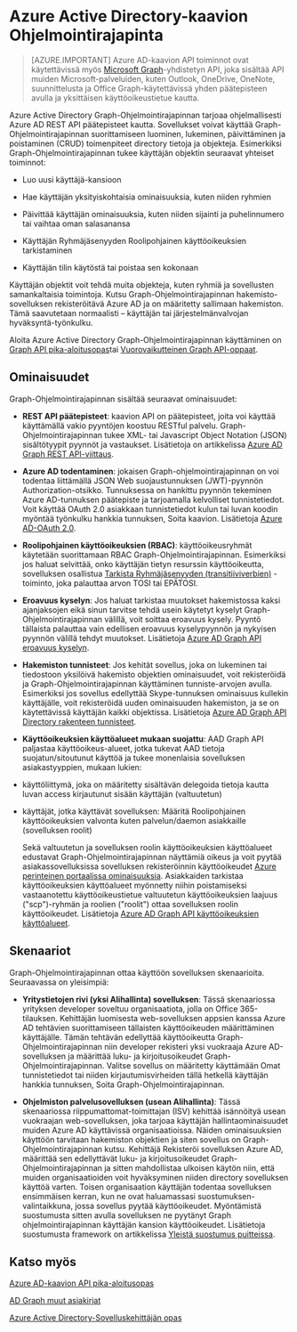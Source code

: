 <properties
   pageTitle="Azure Active Directory-kaavion API | Microsoft Azure"
   description="Yleiskatsaus ja pikaopas oppaan Graph Ohjelmointirajapinnan joka mahdollistaa ohjelmallisesti Azure AD REST API päätepisteet kautta."
   services="active-directory"
   documentationCenter=""
   authors="PatAltimore"
   manager="mbaldwin"
   editor="mbaldwin" />
<tags
   ms.service="active-directory"
   ms.devlang="na"
   ms.topic="article"
   ms.tgt_pltfrm="na"
   ms.workload="identity"
   ms.date="09/16/2016"
   ms.author="mbaldwin" />

# <a name="azure-active-directory-graph-api"></a>Azure Active Directory-kaavion Ohjelmointirajapinta

> [AZURE.IMPORTANT] Azure AD-kaavion API toiminnot ovat käytettävissä myös [Microsoft Graph](https://graph.microsoft.io/)-yhdistetyn API, joka sisältää API muiden Microsoft-palveluiden, kuten Outlook, OneDrive, OneNote, suunnittelusta ja Office Graph-käytettävissä yhden päätepisteen avulla ja yksittäisen käyttöoikeustietue kautta.

Azure Active Directory Graph-Ohjelmointirajapinnan tarjoaa ohjelmallisesti Azure AD REST API päätepisteet kautta. Sovellukset voivat käyttää Graph-Ohjelmointirajapinnan suorittamiseen luominen, lukeminen, päivittäminen ja poistaminen (CRUD) toimenpiteet directory tietoja ja objekteja. Esimerkiksi Graph-Ohjelmointirajapinnan tukee käyttäjän objektin seuraavat yhteiset toiminnot:

- Luo uusi käyttäjä-kansioon

- Hae käyttäjän yksityiskohtaisia ominaisuuksia, kuten niiden ryhmien

- Päivittää käyttäjän ominaisuuksia, kuten niiden sijainti ja puhelinnumero tai vaihtaa oman salasanansa

- Käyttäjän Ryhmäjäsenyyden Roolipohjainen käyttöoikeuksien tarkistaminen

- Käyttäjän tilin käytöstä tai poistaa sen kokonaan

Käyttäjän objektit voit tehdä muita objekteja, kuten ryhmiä ja sovellusten samankaltaisia toimintoja. Kutsu Graph-Ohjelmointirajapinnan hakemisto-sovelluksen rekisteröitävä Azure AD ja on määritetty sallimaan hakemiston. Tämä saavutetaan normaalisti – käyttäjän tai järjestelmänvalvojan hyväksyntä-työnkulku.

Aloita Azure Active Directory Graph-Ohjelmointirajapinnan käyttäminen on [Graph API pika-aloitusopas](active-directory-graph-api-quickstart.md)tai [Vuorovaikutteinen Graph API-oppaat](https://msdn.microsoft.com/Library/Azure/Ad/Graph/api/api-catalog).


## <a name="features"></a>Ominaisuudet

Graph-Ohjelmointirajapinnan sisältää seuraavat ominaisuudet:

- **REST API päätepisteet**: kaavion API on päätepisteet, joita voi käyttää käyttämällä vakio pyyntöjen koostuu RESTful palvelu. Graph-Ohjelmointirajapinnan tukee XML- tai Javascript Object Notation (JSON) sisältötyypit pyynnöt ja vastaukset. Lisätietoja on artikkelissa [Azure AD Graph REST API-viittaus](https://msdn.microsoft.com/Library/Azure/Ad/Graph/api/api-catalog).

- **Azure AD todentaminen**: jokaisen Graph-ohjelmointirajapinnan on voi todentaa liittämällä JSON Web suojaustunnuksen (JWT)-pyynnön Authorization-otsikko. Tunnuksessa on hankittu pyynnön tekeminen Azure AD-tunnuksen päätepiste ja tarjoamalla kelvolliset tunnistetiedot. Voit käyttää OAuth 2.0 asiakkaan tunnistetiedot kulun tai luvan koodin myöntää työnkulku hankkia tunnuksen, Soita kaavion. Lisätietoja [Azure AD-OAuth 2.0](https://msdn.microsoft.com/library/azure/dn645545.aspx).

- **Roolipohjainen käyttöoikeuksien (RBAC)**: käyttöoikeusryhmät käytetään suorittamaan RBAC Graph-Ohjelmointirajapinnan. Esimerkiksi jos haluat selvittää, onko käyttäjän tietyn resurssin käyttöoikeutta, sovelluksen osallistua [Tarkista Ryhmäjäsenyyden (transitiiviverbien)](https://msdn.microsoft.com/Library/Azure/Ad/Graph/api/groups-operations#FunctionsandactionsongroupsCheckmembershipinaspecificgrouptransitive) -toiminto, joka palauttaa arvon TOSI tai EPÄTOSI.

- **Eroavuus kyselyn**: Jos haluat tarkistaa muutokset hakemistossa kaksi ajanjaksojen eikä sinun tarvitse tehdä usein käytetyt kyselyt Graph-Ohjelmointirajapinnan välillä, voit soittaa eroavuus kysely. Pyyntö tällaista palauttaa vain edellisen eroavuus kyselypyynnön ja nykyisen pyynnön välillä tehdyt muutokset. Lisätietoja [Azure AD Graph API eroavuus kyselyn](https://msdn.microsoft.com/Library/Azure/Ad/Graph/howto/azure-ad-graph-api-differential-query).

- **Hakemiston tunnisteet**: Jos kehität sovellus, joka on lukeminen tai tiedostoon yksilöivä hakemisto objektien ominaisuudet, voit rekisteröidä ja Graph-Ohjelmointirajapinnan käyttäminen tunniste-arvojen avulla. Esimerkiksi jos sovellus edellyttää Skype-tunnuksen ominaisuus kullekin käyttäjälle, voit rekisteröidä uuden ominaisuuden hakemiston, ja se on käytettävissä käyttäjän kaikki objektissa. Lisätietoja [Azure AD Graph API Directory rakenteen tunnisteet](https://msdn.microsoft.com/Library/Azure/Ad/Graph/howto/azure-ad-graph-api-directory-schema-extensions).

- **Käyttöoikeuksien käyttöalueet mukaan suojattu**: AAD Graph API paljastaa käyttöoikeus-alueet, jotka tukevat AAD tietoja suojatun/sitoutunut käyttöä ja tukee monenlaisia sovelluksen asiakastyyppien, mukaan lukien:
 - käyttöliittymä, joka on määritetty sisältävän delegoida tietoja kautta luvan access kirjautunut sisään käyttäjän (valtuutetun)
  - käyttäjät, jotka käyttävät sovelluksen: Määritä Roolipohjainen käyttöoikeuksien valvonta kuten palvelun/daemon asiakkaille (sovelluksen roolit)

    Sekä valtuutetun ja sovelluksen roolin käyttöoikeuksien käyttöalueet edustavat Graph-Ohjelmointirajapinnan näyttämiä oikeus ja voit pyytää asiakassovelluksissa sovelluksen rekisteröinnin käyttöoikeudet [Azure perinteinen portaalissa ominaisuuksia](https://manage.windowsazure.com). Asiakkaiden tarkistaa käyttöoikeuksien käyttöalueet myönnetty niihin poistamiseksi vastaanotettu käyttöoikeustietue valtuutetun käyttöoikeuksien laajuus ("scp")-ryhmän ja roolien ("roolit") ottaa sovelluksen roolin käyttöoikeudet. Lisätietoja [Azure AD Graph API käyttöoikeuksien käyttöalueet](https://msdn.microsoft.com/Library/Azure/Ad/Graph/howto/azure-ad-graph-api-permission-scopes).


## <a name="scenarios"></a>Skenaariot

Graph-Ohjelmointirajapinnan ottaa käyttöön sovelluksen skenaarioita. Seuraavassa on yleisimpiä:

- **Yritystietojen rivi (yksi Alihallinta) sovelluksen**: Tässä skenaariossa yrityksen developer soveltuu organisaatiota, jolla on Office 365-tilauksen. Kehittäjän luomisesta web-sovelluksen appsien kanssa Azure AD tehtävien suorittamiseen tällaisten käyttöoikeuden määrittäminen käyttäjälle. Tämän tehtävän edellyttää käyttöoikeutta Graph-Ohjelmointirajapinnan niin developer rekisteri yksi vuokraaja Azure AD-sovelluksen ja määrittää luku- ja kirjoitusoikeudet Graph-Ohjelmointirajapinnan. Valitse sovellus on määritetty käyttämään Omat tunnistetiedot tai niiden kirjautumisvirheiden tällä hetkellä käyttäjän hankkia tunnuksen, Soita Graph-Ohjelmointirajapinnan.

- **Ohjelmiston palvelusovelluksen (usean Alihallinta)**: Tässä skenaariossa riippumattomat-toimittajan (ISV) kehittää isännöityä usean vuokraajan web-sovelluksen, joka tarjoaa käyttäjän hallintaominaisuudet muiden Azure AD käyttävissä organisaatioissa. Näiden ominaisuuksien käyttöön tarvitaan hakemiston objektien ja siten sovellus on Graph-Ohjelmointirajapinnan kutsu. Kehittäjä Rekisteröi sovelluksen Azure AD, määrittää sen edellyttävät luku- ja kirjoitusoikeudet Graph-Ohjelmointirajapinnan ja sitten mahdollistaa ulkoisen käytön niin, että muiden organisaatioiden voit hyväksyminen niiden directory sovelluksen käyttöä varten. Toisen organisaation käyttäjän todentaa sovelluksen ensimmäisen kerran, kun ne ovat haluamassasi suostumuksen-valintaikkuna, jossa sovellus pyytää käyttöoikeudet.  Myöntämistä suostumusta sitten avulla sovelluksen ne pyytänyt Graph ohjelmointirajapinnan käyttäjän kansion käyttöoikeudet. Lisätietoja suostumusta framework on artikkelissa [Yleistä suostumus puitteissa](active-directory-integrating-applications.md).

## <a name="see-also"></a>Katso myös

[Azure AD-kaavion API pika-aloitusopas](active-directory-graph-api-quickstart.md)

[AD Graph muut asiakirjat](https://msdn.microsoft.com/Library/Azure/Ad/Graph/api/api-catalog)

[Azure Active Directory-Sovelluskehittäjän opas](active-directory-developers-guide.md)
